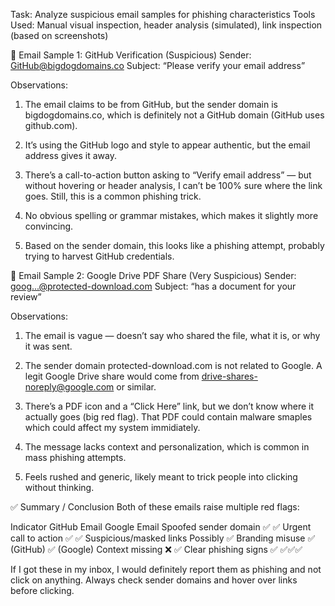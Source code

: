 
Task: Analyze suspicious email samples for phishing characteristics
Tools Used: Manual visual inspection, header analysis (simulated), link inspection (based on screenshots)


📨 Email Sample 1: GitHub Verification (Suspicious)
Sender: GitHub@bigdogdomains.co
Subject: “Please verify your email address”

Observations:

1. The email claims to be from GitHub, but the sender domain is bigdogdomains.co, which is definitely not a GitHub domain (GitHub uses github.com).

2. It’s using the GitHub logo and style to appear authentic, but the email address gives it away.

3. There’s a call-to-action button asking to “Verify email address” — but without hovering or header analysis, I can’t be 100% sure where the link goes. Still, this is a common     phishing trick.

4. No obvious spelling or grammar mistakes, which makes it slightly more convincing.

5. Based on the sender domain, this looks like a phishing attempt, probably trying to harvest GitHub credentials.




📨 Email Sample 2: Google Drive PDF Share (Very Suspicious)
Sender: goog...@protected-download.com
Subject: “has a document for your review”

Observations:

1. The email is vague — doesn’t say who shared the file, what it is, or why it was sent.

2. The sender domain protected-download.com is not related to Google. A legit Google Drive share would come from drive-shares-noreply@google.com or similar.

3. There’s a PDF icon and a “Click Here” link, but we don’t know where it actually goes (big red flag). That PDF could contain malware smaples which could affect my system
   immidiately.

6. The message lacks context and personalization, which is common in mass phishing attempts.

7. Feels rushed and generic, likely meant to trick people into clicking without thinking.


✅ Summary / Conclusion
Both of these emails raise multiple red flags:

Indicator	                          GitHub Email	 Google Email
Spoofed sender domain	                   ✅	          ✅
Urgent call to action	                   ✅	          ✅
Suspicious/masked links	Possibly       	   ✅
Branding misuse                    	       ✅ (GitHub)    ✅ (Google)
Context missing	                           ❌	          ✅
Clear phishing signs	                   ✅	        ✅✅✅


If I got these in my inbox, I would definitely report them as phishing and not click on anything. Always check sender domains and hover over links before clicking.


